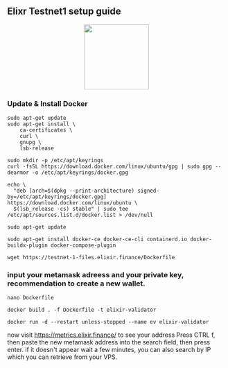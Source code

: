 ## Elixr Testnet1 setup guide
<p align="center"><img height="150" height="auto" src="https://user-images.githubusercontent.com/63885192/218285980-9125f397-4ee0-467a-814a-cf1eb29512e3.jpg"></p>

### Update & Install Docker
```
sudo apt-get update
sudo apt-get install \
    ca-certificates \
    curl \
    gnupg \
    lsb-release
```

```
sudo mkdir -p /etc/apt/keyrings
curl -fsSL https://download.docker.com/linux/ubuntu/gpg | sudo gpg --dearmor -o /etc/apt/keyrings/docker.gpg
```

```
echo \
  "deb [arch=$(dpkg --print-architecture) signed-by=/etc/apt/keyrings/docker.gpg] https://download.docker.com/linux/ubuntu \
  $(lsb_release -cs) stable" | sudo tee /etc/apt/sources.list.d/docker.list > /dev/null
```

```
sudo apt-get update
```

```
sudo apt-get install docker-ce docker-ce-cli containerd.io docker-buildx-plugin docker-compose-plugin
```

```
wget https://testnet-1-files.elixir.finance/Dockerfile
```

### input your metamask adreess and your private key, recommendation to create a new wallet.
```
nano Dockerfile
```

```
docker build . -f Dockerfile -t elixir-validator
```

```
docker run -d --restart unless-stopped --name ev elixir-validator
```

now visit https://metrics.elixir.finance/ to see your address
Press CTRL f, then paste the new metamask address into the search field, then press enter. if it doesn't appear wait a few minutes, you can also search by IP which you can retrieve from your VPS.
